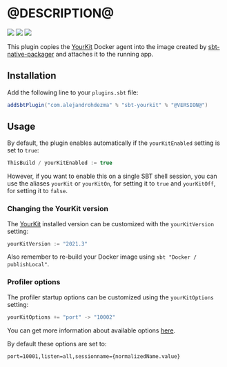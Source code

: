 # @DESCRIPTION@

[![][github-action-badge]][github-action] [![][maven-badge]][maven] [![][steward-badge]][steward]

This plugin copies the [YourKit](https://www.yourkit.com) Docker agent into the image created by [sbt-native-packager](https://sbt-native-packager.readthedocs.io/en/latest/formats/docker.html) and attaches it to the running app.

## Installation

Add the following line to your `plugins.sbt` file:

```sbt
addSbtPlugin("com.alejandrohdezma" % "sbt-yourkit" % "@VERSION@")
```

## Usage

By default, the plugin enables automatically if the `yourKitEnabled` setting is set to `true`:

```scala
ThisBuild / yourKitEnabled := true
```

However, if you want to enable this on a single SBT shell session, you can use the aliases `yourKit` or `yourKitOn`, for setting it to `true` and `yourKitOff`, for setting it to `false`.

### Changing the YourKit version

The [YourKit](https://www.yourkit.com) installed version can be customized with the `yourKitVersion` setting:

```scala
yourKitVersion := "2021.3"
```

Also remember to re-build your Docker image using `sbt "Docker / publishLocal"`.

### Profiler options

The profiler startup options can be customized using the `yourKitOptions` setting:

```scala
yourKitOptions += "port" -> "10002"
```

You can get more information about available options [here](https://www.yourkit.com/docs/java/help/startup_options.jsp).

By default these options are set to:

```
port=10001,listen=all,sessionname={normalizedName.value}
```

[github-action]: https://github.com/alejandrohdezma/sbt-yourkit/actions
[github-action-badge]: https://img.shields.io/endpoint.svg?url=https%3A%2F%2Factions-badge.atrox.dev%2Falejandrohdezma%2Fsbt-yourkit%2Fbadge%3Fref%3Dmaster&style=flat
[maven]: https://search.maven.org/search?q=g:%20com.alejandrohdezma%20AND%20a:sbt-yourkit
[maven-badge]: https://maven-badges.herokuapp.com/maven-central/com.alejandrohdezma/sbt-yourkit/badge.svg?kill_cache=1
[steward]: https://scala-steward.org
[steward-badge]: https://img.shields.io/badge/Scala_Steward-helping-brightgreen.svg?style=flat&logo=data:image/png;base64,iVBORw0KGgoAAAANSUhEUgAAAA4AAAAQCAMAAAARSr4IAAAAVFBMVEUAAACHjojlOy5NWlrKzcYRKjGFjIbp293YycuLa3pYY2LSqql4f3pCUFTgSjNodYRmcXUsPD/NTTbjRS+2jomhgnzNc223cGvZS0HaSD0XLjbaSjElhIr+AAAAAXRSTlMAQObYZgAAAHlJREFUCNdNyosOwyAIhWHAQS1Vt7a77/3fcxxdmv0xwmckutAR1nkm4ggbyEcg/wWmlGLDAA3oL50xi6fk5ffZ3E2E3QfZDCcCN2YtbEWZt+Drc6u6rlqv7Uk0LdKqqr5rk2UCRXOk0vmQKGfc94nOJyQjouF9H/wCc9gECEYfONoAAAAASUVORK5CYII=
